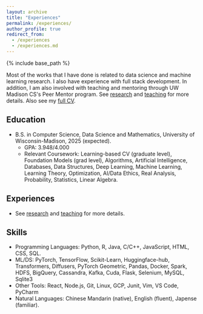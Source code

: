 ```yaml
---
layout: archive
title: "Experiences"
permalink: /experiences/
author_profile: true
redirect_from: 
  - /experiences
  - /experiences.md
---
```


{% include base_path %}

Most of the works that I have done is related to data science and machine learning research. I also have experience with full stack development. In addition, I am also involved with teaching and mentoring through UW Madison CS's Peer Mentor program. See [research](https://tianyi0216.github.io/research/) and [teaching](https://tianyi0216.github.io/teaching/) for more details. Also see my [full CV](https://tianyi0216.github.io/cv/).

## Education

* B.S. in Computer Science, Data Science and Mathematics, University of Wisconsin-Madison, 2025 (expected).
  * GPA: 3.948/4.000
  * Relevant Coursework: Learning-based CV (graduate level), Foundation Models (grad level), Algorithms, Artificial Intelligence, Databases, Data Structures, Deep Learning, Machine Learning, Learning Theory, Optimization, AI/Data Ethics, Real Analysis, Probability, Statistics, Linear Algebra.

## Experiences

* See [research](https://tianyi0216.github.io/research/) and [teaching](https://tianyi0216.github.io/teaching/) for more details.

## Skills

* Programming Languages: Python, R, Java, C/C++, JavaScript, HTML, CSS, SQL.
* ML/DS: PyTorch, TensorFlow, Scikit-Learn, Huggingface-hub, Transformers, Diffusers, PyTorch Geometric, Pandas, Docker, Spark, HDFS, BigQuery, Cassandra, Kafka, Cuda, Flask, Selenium, MySQL, Sqlite3
* Other Tools: React, Node.js, Git, Linux, GCP, Junit, Vim, VS Code, PyCharm
* Natural Languages: Chinese Mandarin (native), English (fluent), Japense (familiar).

